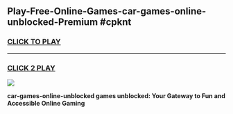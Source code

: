 
## Play-Free-Online-Games-car-games-online-unblocked-Premium #cpknt
<h3>
<a href="https://premium.freeplayer.one?title=car-games-online-unblocked&ref=8M">CLICK TO PLAY</a></h3>
<hr>

<h3>
<a href="https://premium.freeplayer.one?title=car-games-online-unblocked&ref=8M">CLICK 2 PLAY</a>
  
</h3>

<a href="https://premium.freeplayer.one?title=car-games-online-unblocked&ref=8M"><img src="https://clearcache.store/games.png"></a>


**car-games-online-unblocked games unblocked: Your Gateway to Fun and Accessible Online Gaming**
